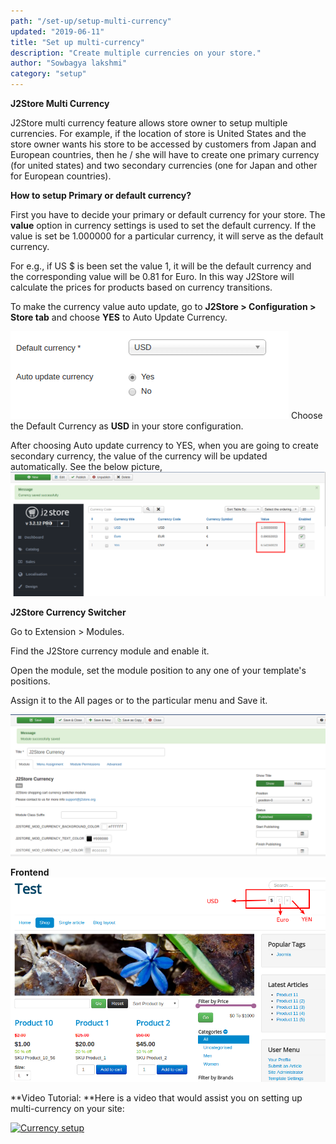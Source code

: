 ```yaml
---
path: "/set-up/setup-multi-currency"
updated: "2019-06-11"
title: "Set up multi-currency"
description: "Create multiple currencies on your store."
author: "Sowbagya lakshmi"
category: "setup"
---
```

**J2Store Multi Currency**

J2Store multi currency feature allows store owner to setup multiple currencies. For example, if the location of store is United States and the store owner wants his store to be accessed by customers from Japan and European countries, then he / she will have to create one primary currency (for united states) and two secondary currencies (one for Japan and other for European countries).

**How to setup Primary or default currency?**

First you have to decide your primary or default currency for your store. The **value** option in currency settings is used to set the default currency. If the value is set be 1.000000 for a particular currency, it will serve as the default currency.

For e.g., if US $ is been set the value 1, it will be the default currency and the corresponding value will be 0.81 for Euro. In this way J2Store will calculate the prices for products based on currency transitions.

To make the currency value auto update, go to **J2Store > Configuration > Store tab** and choose **YES** to Auto Update Currency.

![Autoupdate currency](https://raw.githubusercontent.com/j2store/doc-images/master/set-up/set-up-multi-currency/multi-currency_autoupdatecurrency.png)
Choose the Default Currency as **USD** in your store configuration.

After choosing Auto update currency to YES, when you are going to create secondary currency, the value of the currency will be updated automatically. See the below picture,
![Value of available currencies](https://raw.githubusercontent.com/j2store/doc-images/master/set-up/set-up-multi-currency/multi-currency_value.png)

**J2Store Currency Switcher**

Go to Extension > Modules.

Find the J2Store currency module and enable it.

Open the module, set the module position to any one of your template's positions.

Assign it to the All pages or to the particular menu and Save it.

![Currency setup](https://raw.githubusercontent.com/j2store/doc-images/master/set-up/set-up-multi-currency/multicurrency_currency.png)

**Frontend**
![Frontend view](https://raw.githubusercontent.com/j2store/doc-images/master/set-up/set-up-multi-currency/multi-currency_frontend.png)

**Video Tutorial:
**Here is a video that would assist you on setting up multi-currency on your site:

[![Currency setup](https://img.youtube.com/vi/51J1UkeRu3Y/0.jpg)](https://youtu.be/uLw-iEkJkFk "Setup your store with multicurrency feature")

